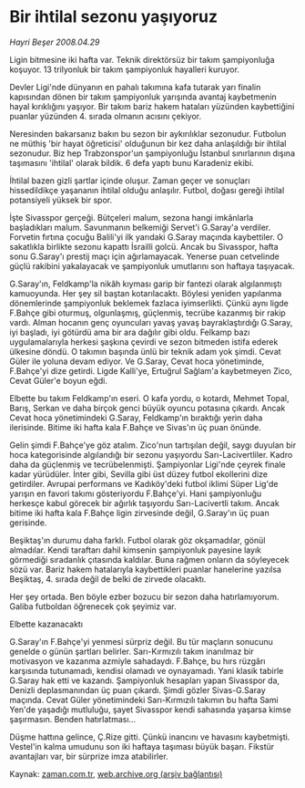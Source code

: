 # Bir ihtilal sezonu yaşıyoruz

*Hayri Beşer 2008.04.29*

<tr><td class="metin" colspan="2" style="padding-top: 20px; padding-left: 5px; padding-right: 10px;">Ligin bitmesine iki hafta var. Teknik direktörsüz bir takım şampiyonluğa koşuyor. 13 trilyonluk bir takım şampiyonluk hayalleri kuruyor.</td></tr><tr><td class="metin" colspan="2" style="padding-top: 20px; padding-left: 5px; padding-right: 10px;"><p>Devler Ligi'nde dünyanın en pahalı takımına kafa tutarak yarı finalin kapısından dönen bir takım şampiyonluk yarışında avantaj kaybetmenin hayal kırıklığını yaşıyor. Bir takım bariz hakem hataları yüzünden kaybettiğini puanlar yüzünden 4. sırada olmanın acısını çekiyor.
<p>Neresinden bakarsanız bakın bu sezon bir aykırılıklar sezonudur. Futbolun ne müthiş 'bir hayat öğreticisi' olduğunun bir kez daha anlaşıldığı bir ihtilal sezonudur. Biz hep Trabzonspor'un şampiyonluğu İstanbul sınırlarının dışına taşımasını 'ihtilal' olarak bildik. 6 defa yaptı bunu Karadeniz ekibi.
<p>İhtilal bazen gizli şartlar içinde oluşur. Zaman geçer ve sonuçları hissedildikçe yaşananın ihtilal olduğu anlaşılır. Futbol, doğası gereği ihtilal potansiyeli yüksek bir spor. 
<p>İşte Sivasspor gerçeği. Bütçeleri malum, sezona hangi imkânlarla başladıkları malum. Savunmanın belkemiği Servet'i G.Saray'a verdiler. Forvetin fırtına çocuğu Balili'yi ilk yarıdaki G.Saray maçında kaybettiler. O sakatlıkla birlikte sezonu kapattı İsrailli golcü. Ancak bu Sivasspor, hafta sonu G.Saray'ı prestij maçı için ağırlamayacak. Yenerse puan cetvelinde güçlü rakibini yakalayacak ve şampiyonluk umutlarını son haftaya taşıyacak. 
<p>G.Saray'ın, Feldkamp'la nikâh kıyması garip bir fantezi olarak algılanmıştı kamuoyunda. Her şey sil baştan kotarılacaktı. Böylesi yeniden yapılanma dönemlerinde şampiyonluk beklemek fazlaca iyimserlikti. Çünkü aynı ligde F.Bahçe gibi oturmuş, olgunlaşmış, güçlenmiş, tecrübe kazanmış bir rakip vardı. Alman hocanın genç oyuncuları yavaş yavaş bayraklaştırdığı G.Saray, iyi başladı, iyi götürdü ama bir ara dağılır gibi oldu. Felkamp bazı uygulamalarıyla herkesi şaşkına çevirdi ve sezon bitmeden istifa ederek ülkesine döndü. O takımın başında ünlü bir teknik adam yok şimdi. Cevat Güler ile yoluna devam ediyor. Ve G.Saray, Cevat hoca yönetiminde, F.Bahçe'yi dize getirdi. Ligde Kalli'ye, Ertuğrul Sağlam'a kaybetmeyen Zico, Cevat Güler'e boyun eğdi. 
<p>Elbette bu takım Feldkamp'ın eseri. O kafa yordu, o kotardı, Mehmet Topal, Barış, Serkan ve daha birçok genci büyük oyuncu potasına çıkardı. Ancak Cevat hoca yönetimindeki G.Saray, Feldkamp'ın bıraktığı yerin daha ilerisinde. Bitime iki hafta kala F.Bahçe ve Sivas'ın üç puan önünde.
<p>Gelin şimdi F.Bahçe'ye göz atalım. Zico'nun tartışılan değil, saygı duyulan bir hoca kategorisinde algılandığı bir sezonu yaşıyordu Sarı-Lacivertliler. Kadro daha da güçlenmiş ve tecrübelenmişti. Şampiyonlar Ligi'nde çeyrek finale kadar yürüdüler. İnter gibi, Sevilla gibi üst düzey futbol ekollerini dize getirdiler. Avrupai performans ve Kadıköy'deki futbol iklimi Süper Lig'de yarışın en favori takımı gösteriyordu F.Bahçe'yi. Hani şampiyonluğu herkesçe kabul görecek bir ağırlık taşıyordu Sarı-Lacivertli takım. Ancak bitime iki hafta kala F.Bahçe ligin zirvesinde değil, G.Saray'ın üç puan gerisinde.
<p>Beşiktaş'ın durumu daha farklı. Futbol olarak göz okşamadılar, gönül almadılar. Kendi taraftarı dahil kimsenin şampiyonluk payesine layık görmediği sıradanlık çıtasında kaldılar. Buna rağmen onların da söyleyecek sözü var. Bariz hakem hatalarıyla kaybettikleri puanlar hanelerine yazılsa Beşiktaş, 4. sırada değil de belki de zirvede olacaktı.
<p>Her şey ortada. Ben böyle ezber bozucu bir sezon daha hatırlamıyorum. Galiba futboldan öğrenecek çok şeyimiz var.
<p>Elbette kazanacaktı
<p>G.Saray'ın F.Bahçe'yi yenmesi sürpriz değil. Bu tür maçların sonucunu genelde o günün şartları belirler. Sarı-Kırmızılı takım inanılmaz bir motivasyon ve kazanma azmiyle sahadaydı. F.Bahçe, bu hırs rüzgârı karşısında tutunamadı, kendisi olamadı ve oynayamadı. Yani klasik tabirle G.Saray hak etti ve kazandı. Şampiyonluk hesapları yapan Sivasspor da, Denizli deplasmanından üç puan çıkardı. Şimdi gözler Sivas-G.Saray maçında. Cevat Güler yönetimindeki Sarı-Kırmızılı takımın bu hafta Sami Yen'de yaşadığı mutluluğu, şayet Sivasspor kendi sahasında yaşarsa kimse şaşırmasın. Benden hatırlatması...
<p>Düşme hattına gelince, Ç.Rize gitti. Çünkü inancını ve havasını kaybetmişti. Vestel'in kalma umudunu son iki haftaya taşıması büyük başarı. Fikstür avantajları var, bir sürprize imza atabilirler.<br/></p></p></p></p></p></p></p></p></p></p></p></p></td></tr>

Kaynak: [zaman.com.tr](http://zaman.com.tr/yazar.do?yazino=682836), [web.archive.org (arşiv bağlantısı)](http://web.archive.org/web/20080601204908/http://www.zaman.com.tr:80/yazar.do?yazino=682836)
